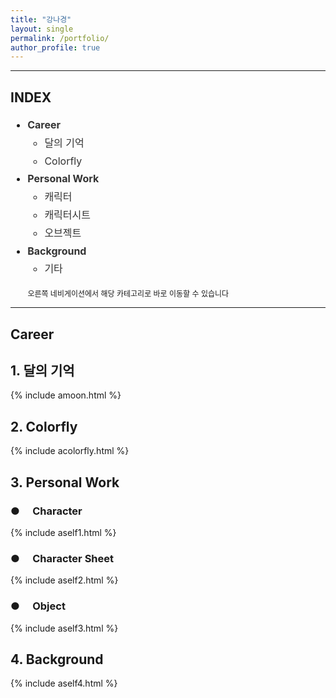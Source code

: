 ```yaml
---
title: "강나경"
layout: single
permalink: /portfolio/
author_profile: true
---
```

<style>
  .index-links a {
    text-decoration: none;
    color: #333; /* 기본 글자색 */
    transition: color 0.3s ease; /* 부드럽게 색 변환 */
  }

  .index-links a:hover {
    text-decoration: underline;
    color: 	#7e57c2; /* 원하는 색으로 변경 */
  }
</style>

<style>
  .side-nav {
    position: fixed;
    top: 180px;
    right: 0;
    width: 20px;
    height: 200px;
    background-color: rgba(255, 255, 255, 0.9);
    border-left: 5px solid #ddd;
    transition: width 0.3s ease;
    overflow: hidden;
    z-index: 9999;
    padding: 10px 0;
  }

  .side-nav:hover {
    width: 180px; /* 커졌을 때 너비 */
    height: auto;
    padding: 10px 15px;
    box-shadow: -2px 2px 8px rgba(0, 0, 0, 0.15);
  }

  .side-nav a {
    display: block;
    color: #333;
    text-decoration: none;
    margin-bottom: 8px;
    font-size: 14px;
    white-space: nowrap;
    opacity: 0;
    transition: opacity 0.2s ease 0.2s;
  }

  .side-nav:hover a {
    opacity: 1;
  }

  .side-nav strong {
    display: block;
    margin-top: 10px;
    font-weight: bold;
    opacity: 0;
    transition: opacity 0.2s ease 0.2s;
  }

  .side-nav:hover strong {
    opacity: 1;
  }

  @media (max-width: 1000px) {
    .side-nav {
      display: none;
    }
  }
</style>

<!-- 고정 네비게이터 HTML -->
<div class="side-nav">
  <strong><a href="#ca">Career</a></strong>
  <a href="#dal">달의 기억</a>
  <a href="#color">Colorfly</a>
  <br><strong><a href="#wo">Personal Work</a></strong>
  <a href="#cha">캐릭터</a>
  <a href="#sheet">캐릭터시트</a>
  <a href="#object">오브젝트</a>
  <a href="#etc">Background</a>
</div>

----------------------------------------------
<h2>INDEX</h2>
<div class="index-links">
<ul style="font-size: 16px; line-height: 1.8;">
  <li><strong><a href="#ca">Career</a></strong>
    <ul>
      <li><a href="#dal">달의 기억</a></li>
      <li><a href="#color">Colorfly</a></li>
    </ul>
  </li>
  <li><strong><a href="#wo">Personal Work</a></strong>
    <ul>
      <li><a href="#cha">캐릭터</a></li>
      <li><a href="#sheet">캐릭터시트</a></li>
      <li><a href="#object">오브젝트</a></li>
    </ul>
  </li>
  <li><strong><a href="#etc">Background</a></strong>
    <ul>
      <li><a href="#etc">기타</a></li>
    </ul>
  </li>
</ul>
</div>

<div style="font-size:12px;">
&emsp;&emsp; 오른쪽 네비게이션에서 해당 카테고리로 바로 이동할 수 있습니다
</div>


<hr>

<!-- Career Section -->      
<h2 id="ca">Career</h2>

<!-- 모달 구조 -->
<div id="imgModal" style="display: none; position: fixed; z-index: 9999; padding-top: 80px; left: 0; top: 0; width: 100%; height: 100%; overflow: auto; background-color: rgba(0,0,0,0.9);">
  <span id="modalClose" style="position: absolute; top: 20px; right: 35px; color: #fff; font-size: 40px; font-weight: bold; cursor: pointer;">&times;</span>
  <img id="modalImage" style="margin: 40px auto; display: block; max-width: 100%; max-height: 100%;">
</div>



<h2 id="dal">1. 달의 기억</h2>

{% include amoon.html %}

<h2 id="color">2. Colorfly</h2>

{% include acolorfly.html %}

<h2 id="wo">3. Personal Work</h2>

<h3 id="cha">● &emsp;Character</h3>

{% include aself1.html %}

<h3 id="sheet">● &emsp;Character Sheet</h3>

{% include aself2.html %}

<h3 id="object">● &emsp;Object</h3>

{% include aself3.html %}

<h2 id="etc">4. Background</h2>

{% include aself4.html %}

<!-- 모달 창 구조 -->
<div id="imgModal" style="display: none; position: fixed; z-index: 9999; padding-top: 60px; left: 0; top: 0; width: 100%; height: 100%; overflow: auto; background-color: rgba(0,0,0,0.9);">
  <span id="modalClose" style="position: absolute; top: 20px; right: 35px; color: #fff; font-size: 40px; font-weight: bold; cursor: pointer;">&times;</span>
  <img id="modalImage" style="margin: auto; display: block; max-width: 80%; max-height: 80%;">
</div>

<script>
document.addEventListener("DOMContentLoaded", function() {
  const modal = document.getElementById('imgModal');
  const modalImg = document.getElementById('modalImage');
  const closeBtn = document.getElementById('modalClose');

  document.querySelectorAll("img").forEach(img => {
    img.style.cursor = "zoom-in";
    img.addEventListener("click", () => {
      modal.style.display = "block";
      modalImg.src = img.src;
      modalImg.alt = img.alt;
    });
  });

  closeBtn.addEventListener("click", () => {
    modal.style.display = "none";
  });

  window.addEventListener("click", (event) => {
    if (event.target === modal) {
      modal.style.display = "none";
    }
  });
});
</script>
